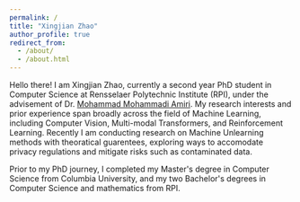 ```yaml
---
permalink: /
title: "Xingjian Zhao"
author_profile: true
redirect_from: 
  - /about/
  - /about.html
---
```


Hello there! I am Xingjian Zhao, currently a second year PhD student in Computer Science at Rensselaer Polytechnic Institute (RPI), under the advisement of Dr. [Mohammad Mohammadi Amiri](https://mmamiri.github.io/). My research interests and prior experience span broadly across the field of Machine Learning, including Computer Vision, Multi-modal Transformers, and Reinforcement Learning. Recently I am conducting research on Machine Unlearning methods with theoratical guarentees, exploring ways to accomodate privacy regulations and mitigate risks such as contaminated data.



Prior to my PhD journey, I completed my Master's degree in Computer Science from Columbia University, and my two Bachelor's degrees in Computer Science and mathematics from RPI.

